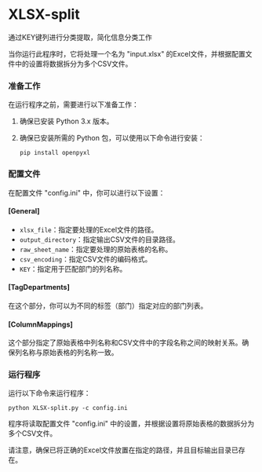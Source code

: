 # XLSX-split
通过KEY键列进行分类提取，简化信息分类工作

当你运行此程序时，它将处理一个名为 "input.xlsx" 的Excel文件，并根据配置文件中的设置将数据拆分为多个CSV文件。

### 准备工作

在运行程序之前，需要进行以下准备工作：

1. 确保已安装 Python 3.x 版本。
2. 确保已安装所需的 Python 包，可以使用以下命令进行安装：

   ```
   pip install openpyxl
   ```

### 配置文件

在配置文件 "config.ini" 中，你可以进行以下设置：

#### [General]

- `xlsx_file`：指定要处理的Excel文件的路径。
- `output_directory`：指定输出CSV文件的目录路径。
- `raw_sheet_name`：指定要处理的原始表格的名称。
- `csv_encoding`：指定CSV文件的编码格式。
- `KEY`：指定用于匹配部门的列名称。

#### [TagDepartments]

在这个部分，你可以为不同的标签（部门）指定对应的部门列表。

#### [ColumnMappings]

这个部分指定了原始表格中列名称和CSV文件中的字段名称之间的映射关系。确保列名称与原始表格的列名称一致。

### 运行程序

运行以下命令来运行程序：

```
python XLSX-split.py -c config.ini
```

程序将读取配置文件 "config.ini" 中的设置，并根据设置将原始表格的数据拆分为多个CSV文件。

请注意，确保已将正确的Excel文件放置在指定的路径，并且目标输出目录已存在。